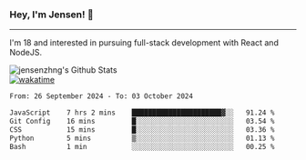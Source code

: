 ### Hey, I'm Jensen! 👋

---

I'm 18 and interested in pursuing full-stack development with React and NodeJS.

![jensenzhng's Github Stats](https://github-readme-stats.vercel.app/api?username=jensenzhng&theme=dark&show_icons=true&count_private=true)
<br />
[![wakatime](https://wakatime.com/badge/user/cbfc263d-3611-4e36-8278-8fad45fe3f62.svg)](https://wakatime.com/@cbfc263d-3611-4e36-8278-8fad45fe3f62)

<!--START_SECTION:waka-->

```txt
From: 26 September 2024 - To: 03 October 2024

JavaScript    7 hrs 2 mins    ██████████████████████▓░░   91.24 %
Git Config    16 mins         █░░░░░░░░░░░░░░░░░░░░░░░░   03.54 %
CSS           15 mins         █░░░░░░░░░░░░░░░░░░░░░░░░   03.36 %
Python        5 mins          ▒░░░░░░░░░░░░░░░░░░░░░░░░   01.13 %
Bash          1 min           ░░░░░░░░░░░░░░░░░░░░░░░░░   00.25 %
```

<!--END_SECTION:waka-->
